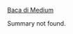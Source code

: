<!--START_SECTION:medium-->
[Baca di Medium](https://medium.com/@dikaelsaputra/komposisi-dan-agregasi-d560fbf82fa5?source=rss-272e0aace4a6------2)

Summary not found.
<!--END_SECTION:medium-->